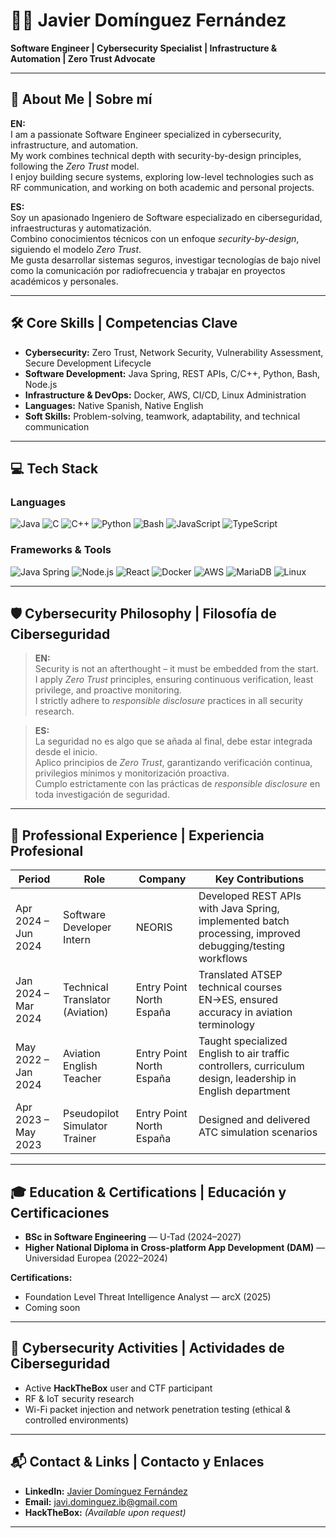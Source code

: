 # 👨‍💻 Javier Domínguez Fernández

**Software Engineer | Cybersecurity Specialist | Infrastructure & Automation | Zero Trust Advocate**  

---

## 📌 About Me | Sobre mí

**EN:**  
I am a passionate Software Engineer specialized in cybersecurity, infrastructure, and automation.  
My work combines technical depth with security-by-design principles, following the *Zero Trust* model.  
I enjoy building secure systems, exploring low-level technologies such as RF communication, and working on both academic and personal projects.  

**ES:**  
Soy un apasionado Ingeniero de Software especializado en ciberseguridad, infraestructuras y automatización.  
Combino conocimientos técnicos con un enfoque *security-by-design*, siguiendo el modelo *Zero Trust*.  
Me gusta desarrollar sistemas seguros, investigar tecnologías de bajo nivel como la comunicación por radiofrecuencia y trabajar en proyectos académicos y personales.  

---

## 🛠 Core Skills | Competencias Clave

- **Cybersecurity:** Zero Trust, Network Security, Vulnerability Assessment, Secure Development Lifecycle  
- **Software Development:** Java Spring, REST APIs, C/C++, Python, Bash, Node.js  
- **Infrastructure & DevOps:** Docker, AWS, CI/CD, Linux Administration  
- **Languages:** Native Spanish, Native English  
- **Soft Skills:** Problem-solving, teamwork, adaptability, and technical communication  

---

## 💻 Tech Stack

### Languages
![Java](https://img.shields.io/badge/Java-007396?style=flat-square&logo=java&logoColor=white)
![C](https://img.shields.io/badge/C-A8B9CC?style=flat-square&logo=c&logoColor=white)
![C++](https://img.shields.io/badge/C++-00599C?style=flat-square&logo=cplusplus&logoColor=white)
![Python](https://img.shields.io/badge/Python-3776AB?style=flat-square&logo=python&logoColor=white)
![Bash](https://img.shields.io/badge/Bash-4EAA25?style=flat-square&logo=gnubash&logoColor=white)
![JavaScript](https://img.shields.io/badge/JavaScript-F7DF1E?style=flat-square&logo=javascript&logoColor=black)
![TypeScript](https://img.shields.io/badge/TypeScript-3178C6?style=flat-square&logo=typescript&logoColor=white)

### Frameworks & Tools
![Java Spring](https://img.shields.io/badge/Spring-6DB33F?style=flat-square&logo=spring&logoColor=white)
![Node.js](https://img.shields.io/badge/Node.js-339933?style=flat-square&logo=node.js&logoColor=white)
![React](https://img.shields.io/badge/React-61DAFB?style=flat-square&logo=react&logoColor=black)
![Docker](https://img.shields.io/badge/Docker-2496ED?style=flat-square&logo=docker&logoColor=white)
![AWS](https://img.shields.io/badge/AWS-232F3E?style=flat-square&logo=amazonaws&logoColor=white)
![MariaDB](https://img.shields.io/badge/MariaDB-003545?style=flat-square&logo=mariadb&logoColor=white)
![Linux](https://img.shields.io/badge/Linux-FCC624?style=flat-square&logo=linux&logoColor=black)

---

## 🛡 Cybersecurity Philosophy | Filosofía de Ciberseguridad

> **EN:**  
> Security is not an afterthought – it must be embedded from the start.  
> I apply *Zero Trust* principles, ensuring continuous verification, least privilege, and proactive monitoring.  
> I strictly adhere to *responsible disclosure* practices in all security research.  

> **ES:**  
> La seguridad no es algo que se añada al final, debe estar integrada desde el inicio.  
> Aplico principios de *Zero Trust*, garantizando verificación continua, privilegios mínimos y monitorización proactiva.  
> Cumplo estrictamente con las prácticas de *responsible disclosure* en toda investigación de seguridad.  

---

## 💼 Professional Experience | Experiencia Profesional

| Period | Role | Company | Key Contributions |
|--------|------|---------|-------------------|
| Apr 2024 – Jun 2024 | Software Developer Intern | NEORIS | Developed REST APIs with Java Spring, implemented batch processing, improved debugging/testing workflows |
| Jan 2024 – Mar 2024 | Technical Translator (Aviation) | Entry Point North España | Translated ATSEP technical courses EN→ES, ensured accuracy in aviation terminology |
| May 2022 – Jan 2024 | Aviation English Teacher | Entry Point North España | Taught specialized English to air traffic controllers, curriculum design, leadership in English department |
| Apr 2023 – May 2023 | Pseudopilot Simulator Trainer | Entry Point North España | Designed and delivered ATC simulation scenarios |

---

## 🎓 Education & Certifications | Educación y Certificaciones

- **BSc in Software Engineering** — U-Tad (2024–2027)  
- **Higher National Diploma in Cross-platform App Development (DAM)** — Universidad Europea (2022–2024)  

**Certifications:**
- Foundation Level Threat Intelligence Analyst — arcX (2025)  
- Coming soon

---

## 🎯 Cybersecurity Activities | Actividades de Ciberseguridad

- Active **HackTheBox** user and CTF participant  
- RF & IoT security research  
- Wi-Fi packet injection and network penetration testing (ethical & controlled environments)  

---

## 📬 Contact & Links | Contacto y Enlaces

- **LinkedIn:** [Javier Domínguez Fernández](https://www.linkedin.com/in/javier-domínguez-fernandez/)  
- **Email:** javi.dominguez.ib@gmail.com  
- **HackTheBox:** *(Available upon request)*  

---
